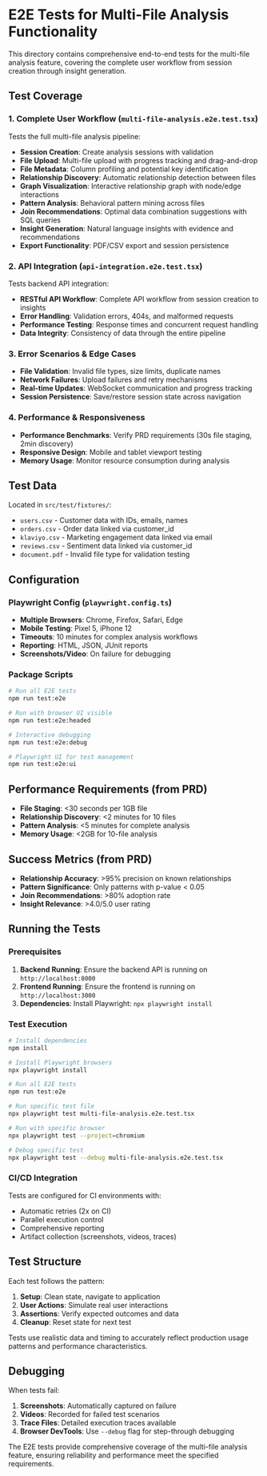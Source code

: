 # E2E Tests for Multi-File Analysis Functionality

This directory contains comprehensive end-to-end tests for the multi-file analysis feature, covering the complete user workflow from session creation through insight generation.

## Test Coverage

### 1. Complete User Workflow (`multi-file-analysis.e2e.test.tsx`)

Tests the full multi-file analysis pipeline:

- **Session Creation**: Create analysis sessions with validation
- **File Upload**: Multi-file upload with progress tracking and drag-and-drop
- **File Metadata**: Column profiling and potential key identification
- **Relationship Discovery**: Automatic relationship detection between files
- **Graph Visualization**: Interactive relationship graph with node/edge interactions
- **Pattern Analysis**: Behavioral pattern mining across files
- **Join Recommendations**: Optimal data combination suggestions with SQL queries
- **Insight Generation**: Natural language insights with evidence and recommendations
- **Export Functionality**: PDF/CSV export and session persistence

### 2. API Integration (`api-integration.e2e.test.tsx`)

Tests backend API integration:

- **RESTful API Workflow**: Complete API workflow from session creation to insights
- **Error Handling**: Validation errors, 404s, and malformed requests
- **Performance Testing**: Response times and concurrent request handling
- **Data Integrity**: Consistency of data through the entire pipeline

### 3. Error Scenarios & Edge Cases

- **File Validation**: Invalid file types, size limits, duplicate names
- **Network Failures**: Upload failures and retry mechanisms
- **Real-time Updates**: WebSocket communication and progress tracking
- **Session Persistence**: Save/restore session state across navigation

### 4. Performance & Responsiveness

- **Performance Benchmarks**: Verify PRD requirements (30s file staging, 2min discovery)
- **Responsive Design**: Mobile and tablet viewport testing
- **Memory Usage**: Monitor resource consumption during analysis

## Test Data

Located in `src/test/fixtures/`:

- `users.csv` - Customer data with IDs, emails, names
- `orders.csv` - Order data linked via customer_id
- `klaviyo.csv` - Marketing engagement data linked via email
- `reviews.csv` - Sentiment data linked via customer_id
- `document.pdf` - Invalid file type for validation testing

## Configuration

### Playwright Config (`playwright.config.ts`)

- **Multiple Browsers**: Chrome, Firefox, Safari, Edge
- **Mobile Testing**: Pixel 5, iPhone 12
- **Timeouts**: 10 minutes for complex analysis workflows
- **Reporting**: HTML, JSON, JUnit reports
- **Screenshots/Video**: On failure for debugging

### Package Scripts

```bash
# Run all E2E tests
npm run test:e2e

# Run with browser UI visible
npm run test:e2e:headed

# Interactive debugging
npm run test:e2e:debug

# Playwright UI for test management
npm run test:e2e:ui
```

## Performance Requirements (from PRD)

- **File Staging**: <30 seconds per 1GB file
- **Relationship Discovery**: <2 minutes for 10 files  
- **Pattern Analysis**: <5 minutes for complete analysis
- **Memory Usage**: <2GB for 10-file analysis

## Success Metrics (from PRD)

- **Relationship Accuracy**: >95% precision on known relationships
- **Pattern Significance**: Only patterns with p-value < 0.05
- **Join Recommendations**: >80% adoption rate
- **Insight Relevance**: >4.0/5.0 user rating

## Running the Tests

### Prerequisites

1. **Backend Running**: Ensure the backend API is running on `http://localhost:8000`
2. **Frontend Running**: Ensure the frontend is running on `http://localhost:3000`
3. **Dependencies**: Install Playwright: `npx playwright install`

### Test Execution

```bash
# Install dependencies
npm install

# Install Playwright browsers
npx playwright install

# Run all E2E tests
npm run test:e2e

# Run specific test file
npx playwright test multi-file-analysis.e2e.test.tsx

# Run with specific browser
npx playwright test --project=chromium

# Debug specific test
npx playwright test --debug multi-file-analysis.e2e.test.tsx
```

### CI/CD Integration

Tests are configured for CI environments with:
- Automatic retries (2x on CI)
- Parallel execution control
- Comprehensive reporting
- Artifact collection (screenshots, videos, traces)

## Test Structure

Each test follows the pattern:

1. **Setup**: Clean state, navigate to application
2. **User Actions**: Simulate real user interactions
3. **Assertions**: Verify expected outcomes and data
4. **Cleanup**: Reset state for next test

Tests use realistic data and timing to accurately reflect production usage patterns and performance characteristics.

## Debugging

When tests fail:

1. **Screenshots**: Automatically captured on failure
2. **Videos**: Recorded for failed test scenarios  
3. **Trace Files**: Detailed execution traces available
4. **Browser DevTools**: Use `--debug` flag for step-through debugging

The E2E tests provide comprehensive coverage of the multi-file analysis feature, ensuring reliability and performance meet the specified requirements.